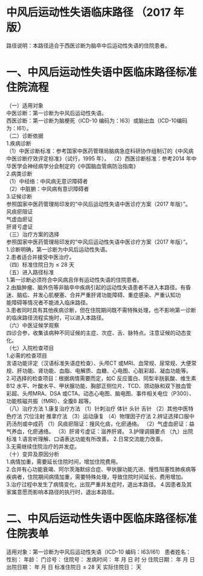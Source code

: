 # 中风后运动性失语临床路径 （2017 年版）  
路径说明：本路径适合于西医诊断为脑卒中后运动性失语的住院患者。  
# 一、中风后运动性失语中医临床路径标准住院流程  
（一）适用对象  
中医诊断：第一诊断为中风后运动性失语。  
西医诊断：第一诊断为脑梗死（ICD-10 编码为：I63）或脑出血（ICD-10编码为：I61）。  
（二）诊断依据  
1.疾病诊断  
（1）中医诊断标准：参考国家中医药管理局脑病急症科研协作组制订的《中风病中医诊断疗效评定标准》（试行，1995 年）。 （2）西医诊断标准：参考2014 年中华医学会神经病学分会制定的《中国脑血管病防治指南》  
2.病类诊断  
（1）中经络：中风病无意识障碍者  
（2）中脏腑：中风病有意识障碍者  
3.证候诊断  
参照国家中医药管理局印发的“中风后运动性失语中医诊疗方案（2017 年版）”。  
风痰瘀阻证  
气虚血瘀证  
肝肾亏虚证  
（三）治疗方案的选择  
参照国家中医药管理局印发的“中风后运动性失语中医诊疗方案（2017 年版）”。  
1.诊断明确，第一诊断为中风后运动性失语。  
2.患者适合并接受中医治疗。  
（四）标准住院日为${\leqslant}28$ 天  
（五）进入路径标准  
1.第一诊断必须符合中风病且伴有运动性失语的住院患者。  
2.由脑肿瘤、脑外伤等非脑卒中疾病引起的运动性失语患者不进入本路径。有昏迷、脑疝、并发心肌梗塞、合并严重肝肾功能障碍、重症感染、严重认知功  
能障碍等情况者不能进入临床路径。  
3.患者同时具有其他疾病诊断，但在住院期间既不需特殊处理，也不影响第一诊断的临床路径流程实施时，可以进入本路径。  
（六）中医证候学观察  
四诊合参，收集该病种不同证候的主症、次症、舌、脉特点。注意证候的动态变化。  
（七）入院检查项目  
1.必需的检查项目  
言语功能评定（汉语标准失语症检查）、头颅CT 或MRI、血常规、尿常规、大便常规、肝功能、肾功能、血脂、电解质、血糖、心电图、心脏彩超、凝血功能等。  
2.可选择的检查项目：根据病情需要而定，如C 反应蛋白、同型半胱氨酸、维生素B12 水平、叶酸水平、甲状腺功能、胸部正侧位片、TCD、颈动脉和双下肢血管彩超、头颅MRA、DSA 或CTA、动态心电图、脑电图、事件相关电位（P300）、功能核磁共振（fMRI）、全腹B 超等。  
（八）治疗方法 1.康复治疗方法 （1）针刺治疗 体针 头针  舌针  （2）其他中医特色疗法 穴位注射  推拿疗法 （3）运动康复 （4）物理因子疗法 2.辨证选择口服中药汤剂或中成药  （1）风痰瘀阻证：搜风化痰，化瘀通络。 （2）气虚血瘀证：益气养血，化瘀通络。  （3）肝肾亏虚证：滋养肝肾。 3.护理调摄要点 （九）出院标准 1.语言听理解、口语表达功能有所改善。 2.日常交流能力改善。  
3.无需继续住院治疗的并发症。  
（十）变异及原因分析  
1.病情加重，需要延长住院时间，增加住院费用。  
2.合并有心功能衰竭、阿尔茨海默综合症、甲状腺功能亢进、慢性阻塞性肺疾病等疾病者，住院期间病情加重，需要特殊处理，导致住院时间延长、费用增加。  
3.治疗过程中发生了病情变化，出现严重并发症时，退出本路径。 4.因患者及其家属意愿而影响本路径的执行时，退出本路径。  
# 二、中风后运动性失语中医临床路径标准住院表单  
适用对象：第一诊断为中风后运动性失语（ICD-10 编码：I63/I61） 患者姓名：          性别：    年龄：    门诊号：         住院号：            发病时间：   年  月  日  时  分  住院日期：   年  月  日 出院日期：   年  月   日 标准住院日${\leqslant}28$ 天                实际住院日：   天  
